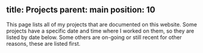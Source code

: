 title: Projects
parent: main
position: 10
---

This page lists all of my projects that are documented on this website.
Some projects have a specific date and time where I worked on them, so they are listed by date below.
Some others are on-going or still recent for other reasons, these are listed first.

<!--%
# prints all pages with parent 'projects' or 'stuff'.
# first the ones without date, sorted by position.
# then afterwards those with date, split by year.
# also supports blog posts with parent.

enpages = [p for p in pages if p.lang == "en"]

dpages = [p for p in enpages if p.get("date", "") == ""]
mpages = [p for p in dpages if any(x in p.get("parent", "") for x in [ 'projects', 'stuff' ])]
mpages.sort(key=lambda p: [int(p.get("position", "999"))])
for p in mpages:
    print "  * **[%s](%s)**" % (p.title, p.url)
    if p.get("description", "") != "":
        print "<br><span class=\"listdesc\">" + p.get("description", "") + "</span>"

dpages = [p for p in enpages if p.get("date", "") != ""]
mpages = [p for p in dpages if any(x in p.get("parent", "") for x in [ 'projects', 'stuff' ])]
mpages.sort(key=lambda p: [p.get("date", "9999-01-01")], reverse = True)
lastyear = "0"
for p in mpages:
    title = p.title
    if p.title == "Blog":
        title = p.post

    year = p.get("date", "")[0:4]
    if year != lastyear:
        lastyear = year
        print "\n\n#### %s\n" % (year)

    dateto = ""
    if p.get("update", "") != "" and p.get("update", "")[0:4] != year:
        dateto = " (%s - %s)" % (year, p.get("update", "")[0:4])

    print "  * **[%s](%s)**%s" % (title, p.url, dateto)

    if p.get("description", "") != "":
        print "<br><span class=\"listdesc\">" + p.get("description", "") + "</span>"
%-->
